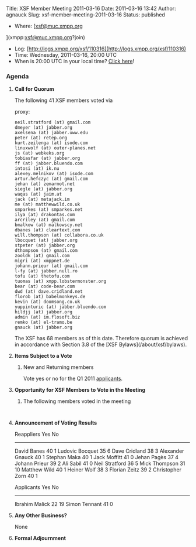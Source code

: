 Title: XSF Member Meeting 2011-03-16
Date: 2011-03-16 13:42
Author: agnauck
Slug: xsf-member-meeting-2011-03-16
Status: published

-   <span>Where</span>: [xsf@muc.xmpp.org  
      
   ](xmpp:xsf@muc.xmpp.org?join)
-   Log:
    [http://logs.xmpp.org/xsf/110316](http://logs.xmpp.org/xsf/110316)
-   Time: Wednesday, 2011-03-16, 20:00 UTC
-   When is 20:00 UTC in your local time? [Click
    here](http://www.worldtimeserver.com/)!

### Agenda

1.  **Call for Quorum**

    The following 41 XSF members voted via  
      
    proxy:

        neil.stratford (at) gmail.com
        dmeyer (at) jabber.org
        axelsena (at) jabber.uww.edu
        peter (at) retep.org
        kurt.zeilenga (at) isode.com
        linuxwolf (at) outer-planes.net
        js (at) webkeks.org
        tobiasfar (at) jabber.org
        ff (at) jabber.bluendo.com
        intosi (at) ik.nu
        alexey.melnikov (at) isode.com
        artur.hefczyc (at) gmail.com
        jehan (at) zemarmot.net
        siegle (at) jabber.org
        waqas (at) jaim.at
        jack (at) metajack.im
        me (at) matthewwild.co.uk
        smparkes (at) smparkes.net
        ilya (at) drakontas.com
        arcriley (at) gmail.com
        bmalkow (at) malkowscy.net
        dbanes (at) cleartext.com
        will.thompson (at) collabora.co.uk
        lbocquet (at) jabber.org
        stpeter (at) jabber.org
        dthompson (at) gmail.com
        zooldk (at) gmail.com
        migri (at) xmppnet.de
        johann.prieur (at) gmail.com
        l-fy (at) jabber.null.ro
        tofu (at) thetofu.com
        tuomas (at) xmpp.lobstermonster.org
        bear (at) code-bear.com
        dwd (at) dave.cridland.net
        florob (at) babelmonkeys.de
        kevin (at) doomsong.co.uk
        yuppinturic (at) jabber.bluendo.com
        hildjj (at) jabber.org
        admin (at) im.flosoft.biz
        remko (at) el-tramo.be
        gnauck (at) jabber.org

    <p>
    The XSF has 68 members as of this date. Therefore quorum is achieved
    in accordance with Section 3.8 of the [XSF
    Bylaws](/about/xsf/bylaws).

2.  **Items Subject to a Vote**

    1.  New and Returning members

        Vote yes or no for the Q1 2011
        [applicants](http://wiki.xmpp.org/web/Membership_Applications_February_2011).

3.  **Opportunity for XSF Members to Vote in the Meeting**

    1.  The following members voted in the meeting

             

4.  **Announcement of Voting Results**

      Reappliers         Yes   No
      ------------------ ----- ----
      David Banes        40    1
      Ludovic Bocquet    35    6
      Dave Cridland      38    3
      Alexander Gnauck   40    1
      Stephan Maka       40    1
      Jack Moffitt       41    0
      Jehan Pagès        37    4
      Johann Prieur      39    2
      Ali Sabil          41    0
      Neil Stratford     36    5
      Mick Thompson      31    10
      Matthew Wild       40    1
      Heiner Wolf        38    3
      Florian Zeitz      39    2
      Christopher Zorn   40    1

      

      Applicants       Yes   No
      ---------------- ----- ----
      Ibrahim Malick   22    19
      Simon Tennant    41    0

5.  **Any Other Business?**

    </p>
    None

6.  **Formal Adjournment**


